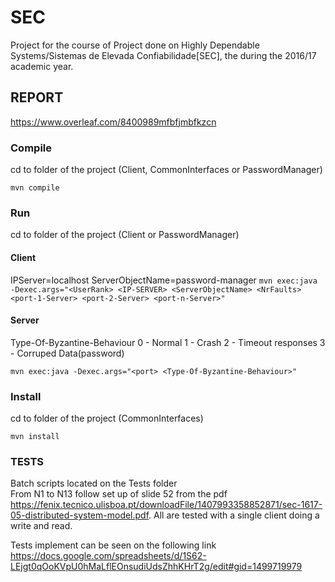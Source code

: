 # SEC
Project for the course of Project done on Highly Dependable Systems/Sistemas de Elevada Confiabilidade[SEC], the during the 2016/17 academic year.


## REPORT
https://www.overleaf.com/8400989mfbfjmbfkzcn

### Compile
cd to folder of the project (Client, CommonInterfaces or PasswordManager)

`mvn compile`

### Run
cd to folder of the project (Client or PasswordManager)

#### Client
IPServer=localhost
ServerObjectName=password-manager
`mvn exec:java -Dexec.args="<UserRank> <IP-SERVER> <ServerObjectName> <NrFaults> <port-1-Server> <port-2-Server> <port-n-Server>"`

#### Server

Type-Of-Byzantine-Behaviour 
0 - Normal
1 - Crash
2 - Timeout responses
3 - Corruped Data(password)

`mvn exec:java -Dexec.args="<port> <Type-Of-Byzantine-Behaviour>"`

### Install
cd to folder of the project (CommonInterfaces)

`mvn install`

### TESTS
Batch scripts located on the Tests folder
<br />
From N1 to N13 follow set up of slide 52 from the pdf https://fenix.tecnico.ulisboa.pt/downloadFile/1407993358852871/sec-1617-05-distributed-system-model.pdf. All are tested with a single client doing a write and read.
<br />

Tests implement can be seen on the following link
 https://docs.google.com/spreadsheets/d/1S62-LEjgt0qOoKVpU0hMaLflEOnsudiUdsZhhKHrT2g/edit#gid=1499719979
